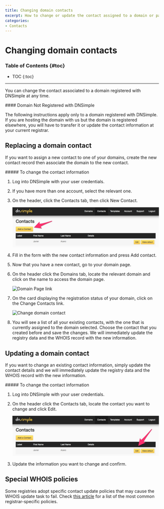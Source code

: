 ```yaml
---
title: Changing domain contacts
excerpt: How to change or update the contact assigned to a domain or part of its data.
categories:
- Contacts
---
```


# Changing domain contacts

### Table of Contents {#toc}

* TOC
{:toc}

---

You can change the contact associated to a domain registered with DNSimple at any time.

<note>
#### Domain Not Registered with DNSimple

The following instructions apply only to a domain registered with DNSimple. If you are hosting the domain with us but the domain is registered elsewhere, you will have to transfer it or update the contact information at your current registrar.
</note>

## Replacing a domain contact

If you want to assign a new contact to one of your domains, create the new contact record then associate the domain to the new contact.

<div class="section-steps" markdown="1">
##### To change the contact information

1.  Log into DNSimple with your user credentials.
1.  If you have more than one account, select the relevant one.
1.  On the header, click the <label>Contacts</label> tab, then click <label>New Contact</label>.

    ![Add contact](/files/change-contact-1.jpg)

1.  Fill in the form with the new contact information and press <label>Add contact</label>.
1.  Now that you have a new contact, go to your domain page.
1.  On the header click the <label>Domains</label> tab, locate the relevant domain and click on the name to access the domain page.

    ![Domain Page link](/files/domains-domain-link.png)

1.  On the card displaying the registration status of your domain, click on the <label>Change Contacts</label> link.

    ![Change domain contact](/files/change-contacts.png)

1.  You will see a list of all your existing contacts, with the one that is currently assigned to the domain selected. Choose the contact that you created before and save the changes. We will immediately update the registry data and the WHOIS record with the new information.
</div>



## Updating a domain contact

If you want to change an existing contact information, simply update the contact details and we will immediately update the registry data and the WHOIS record with the new information.

<div class="section-steps" markdown="1">
##### To change the contact information

1.  Log into DNSimple with your user credentials.
1.  On the header click the <label>Contacts</label> tab, locate the contact you want to change and click <label>Edit</label>.

    ![Edit contact data](/files/edit-existing-contact-1.jpg)

1.  Update the information you want to change and confirm.

</div>


## Special WHOIS policies

Some registries adopt specific contact update policies that may cause the WHOIS update task to fail. Check [this article](/articles/changing-whois-contact) for a list of the most common registrar-specific policies.
